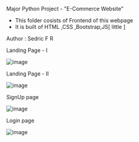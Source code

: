 Major Python Project - "E-Commerce Website"

  - This folder cosists of Frontend of this webpage
  - It is built of HTML ,CSS ,Bootstrap,JS[ little ]

Author : Sedric F R

Landing Page - I

![image](https://user-images.githubusercontent.com/83063914/152683115-2e9afdc4-8c1e-493e-b799-8d621e5af6f1.png)

Landing Page - II

![image](https://user-images.githubusercontent.com/83063914/152683151-67babdc3-b8b9-4911-80ec-c116db1ae678.png)

SignUp page

![image](https://user-images.githubusercontent.com/83063914/152683253-4cf7f73f-e04b-479d-b65c-e2cf78306fa1.png)

Login page

![image](https://user-images.githubusercontent.com/83063914/152683296-510c3357-8326-4266-ac15-976341036f50.png)



